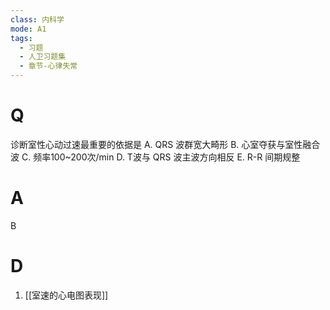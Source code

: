 ```yaml
---
class: 内科学
mode: A1
tags:
  - 习题
  - 人卫习题集
  - 章节-心律失常
---
```


# Q
诊断室性心动过速最重要的依据是
A. QRS 波群宽大畸形 
B. 心室夺获与室性融合波
C. 频率100~200次/min 
D. T波与 QRS 波主波方向相反
E. R-R 间期规整
# A
B
# D
1. [[室速的心电图表现]]